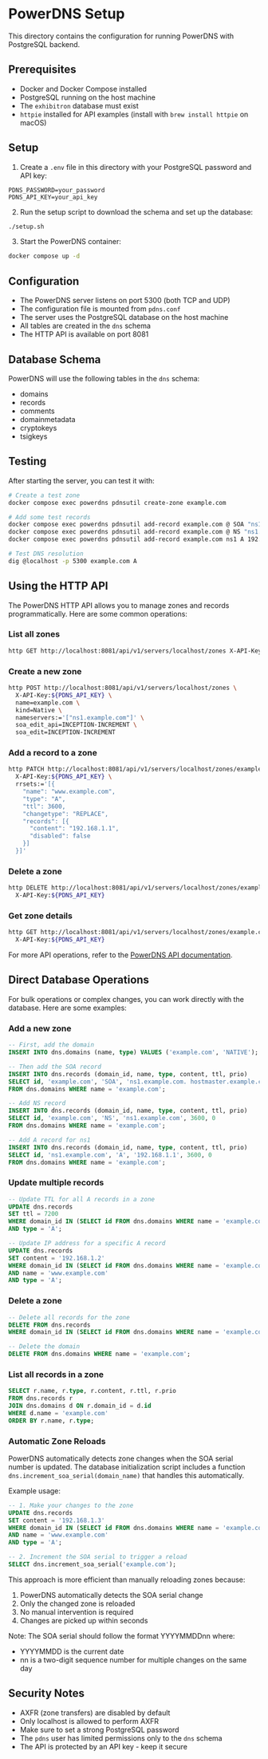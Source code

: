 # PowerDNS Setup

This directory contains the configuration for running PowerDNS with PostgreSQL backend.

## Prerequisites

- Docker and Docker Compose installed
- PostgreSQL running on the host machine
- The `exhibitron` database must exist
- `httpie` installed for API examples (install with `brew install httpie` on macOS)

## Setup

1. Create a `.env` file in this directory with your PostgreSQL password and API key:
```
PDNS_PASSWORD=your_password
PDNS_API_KEY=your_api_key
```

2. Run the setup script to download the schema and set up the database:
```bash
./setup.sh
```

3. Start the PowerDNS container:
```bash
docker compose up -d
```

## Configuration

- The PowerDNS server listens on port 5300 (both TCP and UDP)
- The configuration file is mounted from `pdns.conf`
- The server uses the PostgreSQL database on the host machine
- All tables are created in the `dns` schema
- The HTTP API is available on port 8081

## Database Schema

PowerDNS will use the following tables in the `dns` schema:
- domains
- records
- comments
- domainmetadata
- cryptokeys
- tsigkeys

## Testing

After starting the server, you can test it with:

```bash
# Create a test zone
docker compose exec powerdns pdnsutil create-zone example.com

# Add some test records
docker compose exec powerdns pdnsutil add-record example.com @ SOA "ns1.example.com. hostmaster.example.com. 1 10800 3600 604800 3600"
docker compose exec powerdns pdnsutil add-record example.com @ NS "ns1.example.com."
docker compose exec powerdns pdnsutil add-record example.com ns1 A 192.168.1.1

# Test DNS resolution
dig @localhost -p 5300 example.com A
```

## Using the HTTP API

The PowerDNS HTTP API allows you to manage zones and records programmatically. Here are some common operations:

### List all zones
```bash
http GET http://localhost:8081/api/v1/servers/localhost/zones X-API-Key:${PDNS_API_KEY}
```

### Create a new zone
```bash
http POST http://localhost:8081/api/v1/servers/localhost/zones \
  X-API-Key:${PDNS_API_KEY} \
  name=example.com \
  kind=Native \
  nameservers:='["ns1.example.com"]' \
  soa_edit_api=INCEPTION-INCREMENT \
  soa_edit=INCEPTION-INCREMENT
```

### Add a record to a zone
```bash
http PATCH http://localhost:8081/api/v1/servers/localhost/zones/example.com \
  X-API-Key:${PDNS_API_KEY} \
  rrsets:='[{
    "name": "www.example.com",
    "type": "A",
    "ttl": 3600,
    "changetype": "REPLACE",
    "records": [{
      "content": "192.168.1.1",
      "disabled": false
    }]
  }]'
```

### Delete a zone
```bash
http DELETE http://localhost:8081/api/v1/servers/localhost/zones/example.com \
  X-API-Key:${PDNS_API_KEY}
```

### Get zone details
```bash
http GET http://localhost:8081/api/v1/servers/localhost/zones/example.com \
  X-API-Key:${PDNS_API_KEY}
```

For more API operations, refer to the [PowerDNS API documentation](https://doc.powerdns.com/authoritative/http-api/index.html).

## Direct Database Operations

For bulk operations or complex changes, you can work directly with the database. Here are some examples:

### Add a new zone
```sql
-- First, add the domain
INSERT INTO dns.domains (name, type) VALUES ('example.com', 'NATIVE');

-- Then add the SOA record
INSERT INTO dns.records (domain_id, name, type, content, ttl, prio)
SELECT id, 'example.com', 'SOA', 'ns1.example.com. hostmaster.example.com. 1 10800 3600 604800 3600', 3600, 0
FROM dns.domains WHERE name = 'example.com';

-- Add NS record
INSERT INTO dns.records (domain_id, name, type, content, ttl, prio)
SELECT id, 'example.com', 'NS', 'ns1.example.com', 3600, 0
FROM dns.domains WHERE name = 'example.com';

-- Add A record for ns1
INSERT INTO dns.records (domain_id, name, type, content, ttl, prio)
SELECT id, 'ns1.example.com', 'A', '192.168.1.1', 3600, 0
FROM dns.domains WHERE name = 'example.com';
```

### Update multiple records
```sql
-- Update TTL for all A records in a zone
UPDATE dns.records
SET ttl = 7200
WHERE domain_id IN (SELECT id FROM dns.domains WHERE name = 'example.com')
AND type = 'A';

-- Update IP address for a specific A record
UPDATE dns.records
SET content = '192.168.1.2'
WHERE domain_id IN (SELECT id FROM dns.domains WHERE name = 'example.com')
AND name = 'www.example.com'
AND type = 'A';
```

### Delete a zone
```sql
-- Delete all records for the zone
DELETE FROM dns.records
WHERE domain_id IN (SELECT id FROM dns.domains WHERE name = 'example.com');

-- Delete the domain
DELETE FROM dns.domains WHERE name = 'example.com';
```

### List all records in a zone
```sql
SELECT r.name, r.type, r.content, r.ttl, r.prio
FROM dns.records r
JOIN dns.domains d ON r.domain_id = d.id
WHERE d.name = 'example.com'
ORDER BY r.name, r.type;
```

### Automatic Zone Reloads

PowerDNS automatically detects zone changes when the SOA serial number is updated. The database initialization script includes a function `dns.increment_soa_serial(domain_name)` that handles this automatically.

Example usage:
```sql
-- 1. Make your changes to the zone
UPDATE dns.records
SET content = '192.168.1.3'
WHERE domain_id IN (SELECT id FROM dns.domains WHERE name = 'example.com')
AND name = 'www.example.com'
AND type = 'A';

-- 2. Increment the SOA serial to trigger a reload
SELECT dns.increment_soa_serial('example.com');
```

This approach is more efficient than manually reloading zones because:
1. PowerDNS automatically detects the SOA serial change
2. Only the changed zone is reloaded
3. No manual intervention is required
4. Changes are picked up within seconds

Note: The SOA serial should follow the format YYYYMMDDnn where:
- YYYYMMDD is the current date
- nn is a two-digit sequence number for multiple changes on the same day

## Security Notes

- AXFR (zone transfers) are disabled by default
- Only localhost is allowed to perform AXFR
- Make sure to set a strong PostgreSQL password
- The `pdns` user has limited permissions only to the `dns` schema
- The API is protected by an API key - keep it secure 